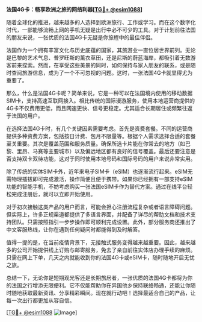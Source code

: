 **法国4G卡：畅享欧洲之旅的网络利器[[TG💪+ @esim1088](https://t.me/s/esim1088)]**

随着全球化的推进，越来越多的人选择到欧洲旅行、工作或学习。而在这个数字化时代，一部能够流畅上网的手机无疑是出行中必不可少的工具。对于计划前往法国的朋友来说，一张优质的法国4G卡无疑是你旅程中的最佳伴侣。

法国作为一个拥有丰富文化与历史底蕴的国家，其旅游业一直位居世界前列。无论是巴黎的艺术气息、普罗旺斯的薰衣草田，还是尼斯的蔚蓝海岸，都吸引着无数游客前来探索。然而，在享受这些美景的同时，如何保持与家人朋友的联系，或是随时查阅旅游信息，成为了一个不可忽视的问题。这时，一张法国4G卡就显得尤为重要了。

那么，什么是法国4G卡呢？简单来说，它是一种可以在法国境内使用的移动数据SIM卡，支持高速互联网接入。相比传统的国际漫游服务，使用本地运营商提供的4G卡不仅费用更低，而且网速更快、信号更稳定。尤其适合长期居住或频繁往返于法国的用户。

在选择法国4G卡时，有几个关键因素需要考虑。首先是资费套餐。不同的运营商提供多种资费方案，包括按日计费、包月不限量等。根据个人需求选择合适的套餐至关重要。其次是覆盖范围和服务质量。确保所选卡片能在你常去的地方（如巴黎、里昂、马赛等主要城市）以及偏远地区都有良好的信号覆盖。最后还要注意是否支持双卡双待功能，这对于同时使用本地号码和国际号码的用户来说非常实用。

除了传统的实体SIM卡外，近年来电子SIM卡（eSIM）也逐渐流行起来。eSIM无需物理插拔即可完成激活，操作简便且便于携带。如果你已经拥有一部支持eSIM功能的智能手机，不妨考虑购买一张法国eSIM卡作为替代方案。通过在线平台轻松完成注册后，就可以立即开始使用。

对于初次接触这类产品的用户而言，可能会担心注册流程复杂或者语言障碍问题。但实际上，许多正规渠道都提供了多语言界面，并配备了详尽的帮助文档和技术支持团队。只需按照指引一步步操作即可顺利完成设置。此外，部分服务商还推出了中文客服热线，让你在遇到任何疑问时都能得到及时解答。

值得一提的是，在当前疫情背景下，无接触式服务变得越来越重要。因此，越来越多的公司开始提供线上订购与邮寄服务，免去了亲自前往实体店办理手续的麻烦。只需在网上下单，几天之内就能收到你的法国4G卡或eSIM卡，随时随地开启无忧之旅。

总结一下，无论你是短期观光客还是长期旅居者，一张优质的法国4G卡都将为你的法国之行增添无限便利。它不仅能帮助你在异国他乡保持联络畅通，还能让你随时随地获取最新资讯、分享精彩瞬间。现在就行动吧！选择最适合自己的产品，让每一次出行都更加从容自信。

[[TG💪+ @esim1088](https://t.me/s/esim1088) ![Image](https://i.postimg.cc/4NQfJmqS/Snipaste-2025-05-13-00-14-12.png)]